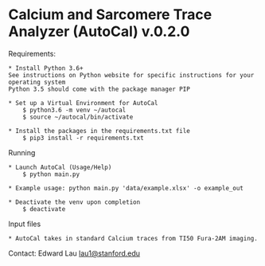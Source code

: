 Calcium and Sarcomere Trace Analyzer (AutoCal) v.0.2.0
======================================================

Requirements:

	* Install Python 3.6+
	See instructions on Python website for specific instructions for your operating system
	Python 3.5 should come with the package manager PIP

    * Set up a Virtual Environment for AutoCal
		$ python3.6 -m venv ~/autocal
		$ source ~/autocal/bin/activate

	* Install the packages in the requirements.txt file
		$ pip3 install -r requirements.txt

Running
	
	* Launch AutoCal (Usage/Help)
		$ python main.py

	* Example usage: python main.py 'data/example.xlsx' -o example_out

	* Deactivate the venv upon completion
		$ deactivate


Input files

	* AutoCal takes in standard Calcium traces from TI50 Fura-2AM imaging. 


Contact: Edward Lau
lau1@stanford.edu